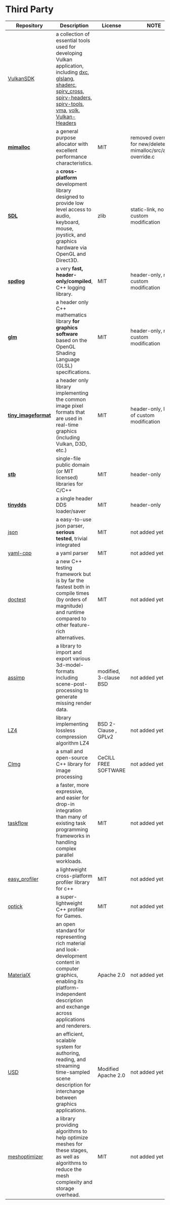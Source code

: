# Third Party

|Repository|Description|License|NOTE|
|---|---|---|---|
| [VulkanSDK](https://www.lunarg.com/vulkan-sdk/)| a collection of essential tools used for developing Vulkan application, including [dxc](https://github.com/microsoft/DirectXShaderCompiler), [glslang](https://github.com/KhronosGroup/glslang), [shaderc](https://github.com/google/shaderc), [spirv_cross](https://github.com/KhronosGroup/SPIRV-Cross), [spirv-headers](https://github.com/KhronosGroup/SPIRV-Headers), [spirv-tools](https://github.com/KhronosGroup/SPIRV-Tools), [vma](https://github.com/GPUOpen-LibrariesAndSDKs/VulkanMemoryAllocator), [volk](https://github.com/zeux/volk),  [Vulkan-Headers](https://github.com/KhronosGroup/Vulkan-Headers) |  | |
| [**mimalloc**](https://github.com/microsoft/mimalloc)| a general purpose allocator with excellent performance characteristics. |MIT  | removed override for new/delete, see mimalloc/src/alloc-override.c|
|[**SDL**](https://github.com/libsdl-org/SDL)| a **cross-platform** development library designed to provide low level access to audio, keyboard, mouse, joystick, and graphics hardware via OpenGL and Direct3D.|zlib | static-link, no custom modification |
| [**spdlog**](https://github.com/gabime/spdlog)| a very **fast, header-only/compiled**, C++ logging library.| MIT  |header-only, no custom modification|
|[**glm**](https://github.com/g-truc/glm)| a header only C++ mathematics library **for graphics software** based on the OpenGL Shading Language (GLSL) specifications. | MIT  |header-only, no custom modification |
|[**tiny_imageformat**](https://github.com/DeanoC/tiny_imageformat)| a header only library implementing the common image pixel formats that are used in real-time graphics (including Vulkan, D3D, etc.) |MIT  | header-only, lots of custom modification |
|**[stb](https://github.com/nothings/stb)** | single-file public domain (or MIT licensed) libraries for C/C++ |  MIT  | header-only |
|**[tinydds](https://github.com/DeanoC/tiny_dds)** | a single header DDS loader/saver |  MIT  | header-only |
|[json](https://github.com/nlohmann/json) | a easy-to-use json parser, **serious tested**, trivial integrated | MIT  | not added yet| 
|[yaml-cpp](https://github.com/jbeder/yaml-cpp) | a yaml parser |  MIT  | not added yet|
|[doctest](https://github.com/doctest/doctest) | a new C++ testing framework but is by far the fastest both in compile times (by orders of magnitude) and runtime compared to other feature-rich alternatives. |  MIT  | not added yet| 
|[assimp](https://github.com/assimp/assimp) | a library to import and export various 3d-model-formats including scene-post-processing to generate missing render data. | modified, 3-clause BSD | not added yet|
|[LZ4](https://github.com/lz4/lz4) | library implementing lossless compression algorithm LZ4   | BSD 2-Clause , GPLv2  | not added yet|
|[CImg](https://github.com/GreycLab/CImg) | a small and open-source C++ library for image processing |   CeCILL FREE SOFTWARE  | not added yet|
|[taskflow](https://github.com/taskflow/taskflow) | a faster, more expressive, and easier for drop-in integration than many of existing task programming frameworks in handling complex parallel workloads.| MIT  | not added yet|
|[easy_profiler](https://github.com/yse/easy_profiler) | a lightweight cross-platform profiler library for c++ |   MIT  | not added yet|
|[optick](https://github.com/bombomby/optick) | a super-lightweight C++ profiler for Games.   | MIT  | not added yet|
|[MaterialX](https://github.com/AcademySoftwareFoundation/MaterialX) |  an open standard for representing rich material and look-development content in computer graphics, enabling its platform-independent description and exchange across applications and renderers. |   Apache 2.0  | not added yet|
|[USD](https://github.com/PixarAnimationStudios/USD) | an efficient, scalable system for authoring, reading, and streaming time-sampled scene description for interchange between graphics applications. |   Modified Apache 2.0  | not added yet|
|[meshoptimizer](https://github.com/zeux/meshoptimizer) |  a library providing algorithms to help optimize meshes for these stages, as well as algorithms to reduce the mesh complexity and storage overhead. |  MIT  | not added yet|
